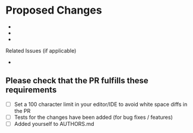 # Proposed Changes

-
-
-

Related Issues (if applicable)

-

## Please check that the PR fulfills these requirements

- [ ] Set a 100 character limit in your editor/IDE to avoid white space diffs in the PR
- [ ] Tests for the changes have been added (for bug fixes / features)
- [ ] Added yourself to AUTHORS.md
